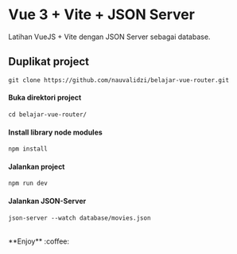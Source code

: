 # Vue 3 + Vite + JSON Server

Latihan VueJS + Vite dengan JSON Server sebagai database.

## Duplikat project
```
git clone https://github.com/nauvalidzi/belajar-vue-router.git
```
#### Buka direktori project
```
cd belajar-vue-router/
```
#### Install library node modules
```
npm install
```
#### Jalankan project
```
npm run dev
```
#### Jalankan JSON-Server
```
json-server --watch database/movies.json
```
<br />
**Enjoy** :coffee:
